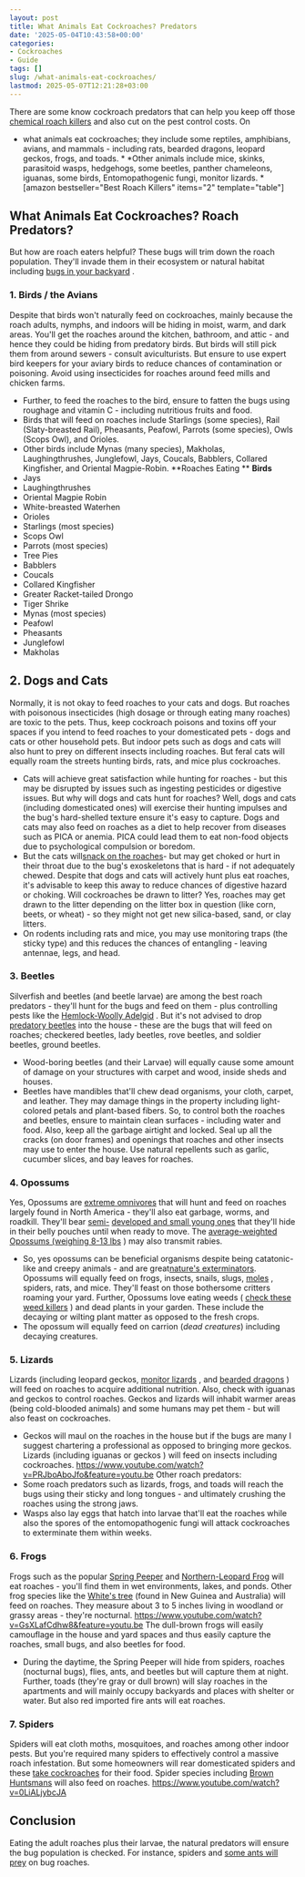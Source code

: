 ```yaml
---
layout: post
title: What Animals Eat Cockroaches? Predators
date: '2025-05-04T10:43:58+00:00'
categories:
- Cockroaches
- Guide
tags: []
slug: /what-animals-eat-cockroaches/
lastmod: 2025-05-07T12:21:28+03:00
---
```


There are some know cockroach predators that can help you keep off those
[chemical roach killers](https://pestpolicy.com/best-roach-killer-for-apartments/)
and also cut on the pest control costs.
On
* what animals eat cockroaches; they include some reptiles, amphibians, avians, and mammals - including rats, bearded dragons, leopard geckos, frogs, and toads. *
*Other animals include mice, skinks, parasitoid wasps, hedgehogs, some beetles, panther chameleons, iguanas, some birds, Entomopathogenic fungi, monitor lizards. *
[amazon bestseller="Best Roach Killers" items="2" template="table"]
## What Animals Eat Cockroaches? Roach Predators?
But how are roach eaters helpful? These bugs will trim down the roach population. They'll invade them in their ecosystem or natural habitat including
[bugs in your backyard](https://pestpolicy.com/best-flea-spray-for-yard/)
.
### 1. Birds / the Avians
Despite that birds won't naturally feed on cockroaches, mainly because the roach adults, nymphs, and indoors will be hiding in moist, warm, and dark areas.
You'll get the roaches around the kitchen, bathroom, and attic - and hence they could be hiding from predatory birds. But birds will still pick them from around sewers - consult aviculturists.
But ensure to use expert bird keepers for your aviary birds to reduce chances of contamination or poisoning. Avoid using insecticides for roaches around feed mills and chicken farms.
- Further, to feed the roaches to the bird, ensure to fatten the bugs using roughage and vitamin C - including nutritious fruits and food.
- Birds that will feed on roaches include Starlings (some species), Rail (Slaty-breasted Rail), Pheasants, Peafowl, Parrots (some species), Owls (Scops Owl), and Orioles.
- Other birds include Mynas (many species), Makholas, Laughingthrushes, Junglefowl, Jays, Coucals, Babblers, Collared Kingfisher, and Oriental Magpie-Robin.
**Roaches Eating **
**Birds**
- Jays
- Laughingthrushes
- Oriental Magpie Robin
- White-breasted Waterhen
- Orioles
- Starlings (most species)
- Scops Owl
- Parrots (most species)
- Tree Pies
- Babblers
- Coucals
- Collared Kingfisher
- Greater Racket-tailed Drongo
- Tiger Shrike
- Mynas (most species)
- Peafowl
- Pheasants
- Junglefowl
- Makholas
## 2. Dogs and Cats
Normally, it is not okay to feed roaches to your cats and dogs. But roaches with poisonous insecticides (high dosage or through eating many roaches) are toxic to the pets.
Thus, keep cockroach
poisons and toxins off your spaces if you intend to feed roaches to your domesticated pets - dogs and cats or other household pets.
But indoor pets such as dogs and cats will also hunt to prey on different insects including roaches. But feral cats will equally roam the streets hunting birds, rats, and mice plus cockroaches.
- Cats will achieve great satisfaction while hunting for roaches - but this may be disrupted by issues such as ingesting pesticides or digestive issues.
But why will dogs and cats hunt for roaches? Well, dogs and cats (including domesticated ones) will exercise their hunting impulses and the bug's hard-shelled texture ensure it's easy to capture.
Dogs and cats may also feed on roaches as a diet to help recover from diseases such as PICA or anemia. PICA could lead them to eat non-food objects due to psychological compulsion or boredom.
- But the cats will[snack on the roaches](https://pestpolicy.com/how-to-get-rid-of-cockroaches/)- but may get choked or hurt in their throat due to the bug's exoskeletons that is hard - if not adequately chewed.
Despite that dogs and cats will actively hunt plus eat roaches, it's advisable to keep this away to reduce chances of digestive hazard or choking.
Will cockroaches be drawn to litter? Yes, roaches may get drawn to the litter depending on the litter box in question (like corn, beets, or wheat) - so they might not get new silica-based, sand, or clay litters.
- On rodents including rats and mice, you may use monitoring traps (the sticky type) and this reduces the chances of entangling - leaving antennae, legs, and head.
### 3. Beetles
Silverfish and beetles (and beetle larvae) are among the best roach predators - they'll hunt for the bugs and feed on them - plus controlling pests like the
[Hemlock-Woolly Adelgid](https://www.dec.ny.gov/animals/7250.html)
.
But it's not advised to drop
[predatory beetles](https://extension.umd.edu/hgic/insects/predatory-beetles)
into the house - these are the bugs that will feed on roaches; checkered beetles, lady beetles, rove beetles, and soldier beetles, ground beetles.
- Wood-boring beetles (and their Larvae) will equally cause some amount of damage on your structures with carpet and wood, inside sheds and houses.
- Beetles have mandibles that'll chew dead organisms, your cloth, carpet, and leather. They may damage things in the property including light-colored petals and plant-based fibers.
So, to control both the roaches and beetles, ensure to maintain clean surfaces - including water and food. Also, keep all the garbage airtight and locked.
Seal up all the cracks (on door frames) and openings that roaches and other insects may use to enter the house. Use natural repellents such as garlic, cucumber slices, and bay leaves for roaches.
### 4. Opossums
Yes, Opossums are
[extreme omnivores](https://www.aces.edu/blog/topics/wildlife/the-virginia-opossum-our-only-native-marsupial/)
that will hunt and feed on roaches largely found in North America - they'll also eat garbage, worms, and roadkill.
They'll bear
[semi-](http://www.ucmp.berkeley.edu/mammal/marsupial/marsupial.html)
[developed and small young ones](http://www.ucmp.berkeley.edu/mammal/marsupial/marsupial.html)
that they'll hide in their belly pouches until when ready to move. The
[average-weighted Opossums (weighing 8-13 lbs](https://www.nationalgeographic.com/animals/mammals/group/opossums/)
) may also transmit rabies.
- So, yes opossums can be beneficial organisms despite being catatonic-like and creepy animals - and are great[nature's exterminators](https://pestpolicy.com/).
Opossums will equally feed on frogs, insects, snails, slugs,
[moles](https://pestpolicy.com/best-mole-traps/)
, spiders, rats, and mice. They'll feast on those bothersome critters roaming your yard.
Further, Opossums love eating weeds (
[check these weed killers](https://pestpolicy.com/best-weed-killers-for-flower-beds/)
) and dead plants in your garden. These include the decaying or wilting plant matter as opposed to the fresh crops.
- The opossum will equally feed on carrion (*dead creatures*) including decaying creatures.
### 5. Lizards
Lizards (including leopard geckos,
[monitor lizards](https://pestpolicy.com/are-monitor-lizards-poisonous/)
, and
[bearded dragons](https://pestpolicy.com/can-bearded-dragons-eat-mushrooms/)
) will feed on roaches to acquire additional nutrition. Also, check with iguanas and geckos to control roaches.
Geckos and lizards will inhabit warmer areas (being cold-blooded animals) and some humans may pet them - but will also feast on cockroaches.
- Geckos will maul on the roaches in the house but if the bugs are many I suggest chartering a professional as opposed to bringing more geckos.
Lizards (including iguanas or geckos ) will feed on insects including cockroaches.
https://www.youtube.com/watch?v=PRJboAboJfo&feature=youtu.be
Other roach predators:
- Some roach predators such as lizards, frogs, and toads will reach the bugs using their sticky and long tongues - and ultimately crushing the roaches using the strong jaws.
- Wasps also lay eggs that hatch into larvae that'll eat the roaches while also the spores of the entomopathogenic fungi will attack cockroaches to exterminate them within weeks.
### 6. Frogs
Frogs such as the popular
[Spring Peeper](https://animaldiversity.org/site/accounts/information/Pseudacris_crucifer.html)
and
[Northern-Leopard Frog](http://www.biokids.umich.edu/critters/Lithobates_pipiens/)
will eat roaches - you'll find them in wet environments, lakes, and ponds.
Other frog species like the
[White's tree](https://nationalzoo.si.edu/animals/whites-tree-frog)
(found in New Guinea and Australia) will feed on roaches. They measure about 3 to 5 inches living in woodland or grassy areas - they're nocturnal.
https://www.youtube.com/watch?v=GsXLafCdhw8&feature=youtu.be
The dull-brown frogs will easily camouflage in the house and yard spaces and thus easily capture the roaches, small bugs, and also beetles for food.
- During the daytime, the Spring Peeper will hide from spiders, roaches (nocturnal bugs), flies, ants, and beetles but will capture them at night.
Further, toads (they're gray or dull brown) will slay roaches in the apartments and will mainly occupy backyards and places with shelter or water. But also red imported fire ants will eat roaches.
### 7. Spiders
Spiders will eat cloth moths, mosquitoes, and roaches among other indoor pests. But you're required many spiders to effectively control a massive roach infestation.
But some homeowners will rear domesticated spiders and these
[take cockroaches](https://www.quora.com/Do-spiders-eat-cockroaches)
for their food. Spider species including
[Brown Huntsmans](http://entnemdept.ufl.edu/creatures/urban/spiders/giant_crab_spider.htm)
will also feed on roaches.
https://www.youtube.com/watch?v=0LiALjybcJA
## Conclusion
Eating the adult roaches plus their larvae, the natural predators will ensure the bug population is checked. For instance, spiders and
[some ants will prey](https://pestpolicy.com/best-ant-killer/)
on bug roaches.
